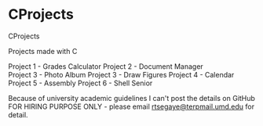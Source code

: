 # CProjects
CProjects

Projects made with C 

Project 1 - Grades Calculator
Project 2 - Document Manager  
Project 3 - Photo Album
Project 3 - Draw Figures
Project 4 - Calendar
Project 5 - Assembly
Project 6 - Shell Senior

Because of university academic guidelines I can't post the details on GitHub
FOR HIRING PURPOSE ONLY - please email rtsegaye@terpmail.umd.edu for detail. 
